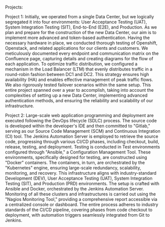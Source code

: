 Projects: 

Project 1: 
Initially, we operated from a single Data Center, but we logically segregated it into four environments: User Acceptance Testing (UAT), System Integration Testing (SIT), End-to-End (E2E), and Production. As we plan and prepare for the construction of the new Data Center, our aim is to implement more advanced and token-based authentication.
Having the necessary hardware in place, we conducted thorough testing of Openshift, Openstack, and related applications for our clients and customers. We meticulously documented every endpoint and communication matrix on the Confluence page, capturing details and creating diagrams for the flow of each application.
To optimize traffic distribution, we configured a mechanism in the Load Balancer (LTM) that evenly distributes traffic in a round-robin fashion between DC1 and DC2. This strategy ensures high availability (HA) and enables effective management of peak traffic flows. We also rigorously tested failover scenarios within the same setup.
This entire project spanned over a year to accomplish, taking into account the complexities of setting up a new Data Center, implementing advanced authentication methods, and ensuring the reliability and scalability of our infrastructure.

Project 2:
Large-scale web application programming and deployment are executed following the DevOps lifecycle (SDLC) process.
The source code is developed within the developer's IDE and then committed to "Gitlab," serving as our Source Code Management (SCM) and Continuous Integration (CI) tool. The Jenkins Automation Server is employed to retrieve the source code, progressing through various CI/CD phases, including checkout, build, release, testing, and deployment.
Testing is conducted in Test environments configured through "Ansible," a Configuration Management Tool. These environments, specifically designed for testing, are constructed using "Docker" containers. The containers, in turn, are orchestrated by the "Kubernetes" engine, ensuring large-scale redundancy, scalability, monitoring, and recovery.
This infrastructure aligns with industry-standard Development (DEV), User Acceptance Testing (UAT), System Integration Testing (SIT), and Production (PRD) environments. The setup is crafted with Ansible and Docker, orchestrated by the Jenkins Automation Server.
Monitoring of all these clusters and infrastructures is carried out using the "Nagios Monitoring Tool," providing a comprehensive report accessible via a centralized console or dashboard.
The entire process adheres to industry standards of the CI/CD pipeline, covering phases from code checkout to deployment, with automation triggers seamlessly integrated from Git to Jenkins.


